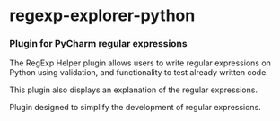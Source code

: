 # regexp-explorer-python

### Plugin for PyCharm regular expressions

The RegExp Helper plugin allows users to write regular expressions on Python using validation, and functionality to test
already written code.

This plugin also displays an explanation of the regular expressions.

Plugin designed to simplify the development of regular expressions.
